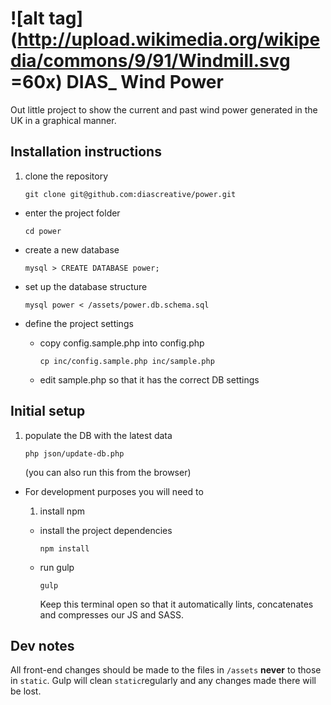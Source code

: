# ![alt tag](http://upload.wikimedia.org/wikipedia/commons/9/91/Windmill.svg =60x) DIAS_ Wind Power

Out little project to show the current and past wind power generated in the UK in a graphical manner.

## Installation instructions
1. clone the repository

    `git clone git@github.com:diascreative/power.git`

* enter the project folder

    `cd power`

* create a new database

    `mysql > CREATE DATABASE power;`

* set up the database structure

    `mysql power < /assets/power.db.schema.sql`

* define the project settings

    * copy config.sample.php into config.php

      `cp inc/config.sample.php inc/sample.php`
    * edit sample.php so that it has the correct DB settings

## Initial setup
1. populate the DB with the latest data

    `php json/update-db.php`

    (you can also run this from the browser)

* For  development purposes you will need to
    1. install npm

    * install the project dependencies

        `npm install`
    * run gulp

        `gulp`

        Keep this terminal open so that it automatically lints, concatenates and compresses our JS and SASS.


## Dev notes
All front-end changes should be made to the files in `/assets` **never** to those in `static`. Gulp will clean `static`regularly and any changes made there will be lost.